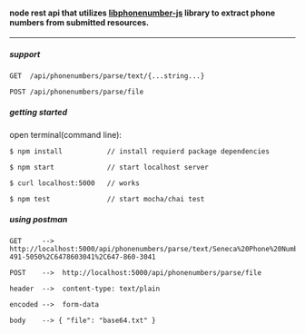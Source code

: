 #### node rest api that utilizes [libphonenumber-js](https://github.com/catamphetamine/libphonenumber-js) library to extract phone numbers from submitted resources.

---

##### support

```
GET  /api/phonenumbers/parse/text/{...string...}

POST /api/phonenumbers/parse/file
```

##### getting started

open terminal(command line):

```
$ npm install           // install requierd package dependencies

$ npm start             // start localhost server

$ curl localhost:5000   // works

$ npm test              // start mocha/chai test
```

##### using postman

```
GET     -->  http://localhost:5000/api/phonenumbers/parse/text/Seneca%20Phone%20Number%3A%20416-491-5050%2C6478603041%2C647-860-3041
```

```
POST    -->  http://localhost:5000/api/phonenumbers/parse/file

header  -->  content-type: text/plain

encoded -->  form-data

body    --> { "file": "base64.txt" }
```
